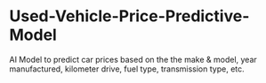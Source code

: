# Used-Vehicle-Price-Predictive-Model

AI Model to predict car prices based on the the make & model, year manufactured, kilometer drive, fuel type, transmission type, etc.
